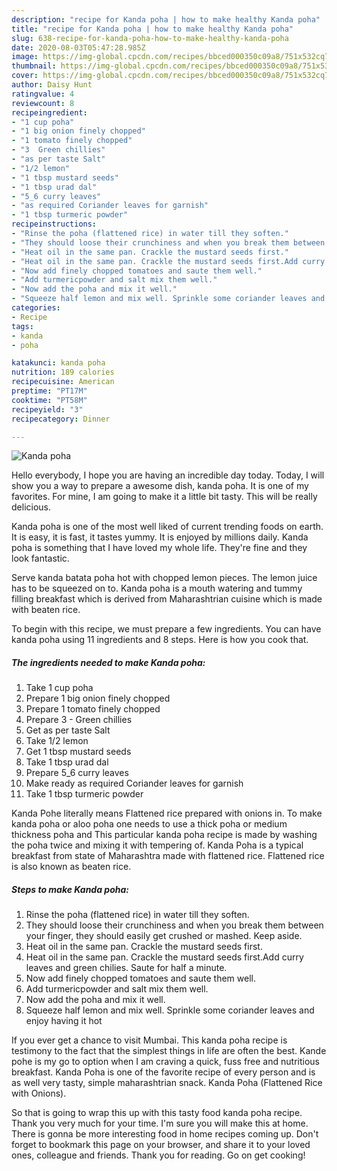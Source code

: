 ```yaml
---
description: "recipe for Kanda poha | how to make healthy Kanda poha"
title: "recipe for Kanda poha | how to make healthy Kanda poha"
slug: 638-recipe-for-kanda-poha-how-to-make-healthy-kanda-poha
date: 2020-08-03T05:47:28.985Z
image: https://img-global.cpcdn.com/recipes/bbced000350c09a8/751x532cq70/kanda-poha-recipe-main-photo.jpg
thumbnail: https://img-global.cpcdn.com/recipes/bbced000350c09a8/751x532cq70/kanda-poha-recipe-main-photo.jpg
cover: https://img-global.cpcdn.com/recipes/bbced000350c09a8/751x532cq70/kanda-poha-recipe-main-photo.jpg
author: Daisy Hunt
ratingvalue: 4
reviewcount: 8
recipeingredient:
- "1 cup poha"
- "1 big onion finely chopped"
- "1 tomato finely chopped"
- "3  Green chillies"
- "as per taste Salt"
- "1/2 lemon"
- "1 tbsp mustard seeds"
- "1 tbsp urad dal"
- "5_6 curry leaves"
- "as required Coriander leaves for garnish"
- "1 tbsp turmeric powder"
recipeinstructions:
- "Rinse the poha (flattened rice) in water till they soften."
- "They should loose their crunchiness and when you break them between your finger, they should easily get crushed or mashed. Keep aside."
- "Heat oil in the same pan. Crackle the mustard seeds first."
- "Heat oil in the same pan. Crackle the mustard seeds first.Add curry leaves and green chilies. Saute for half a minute."
- "Now add finely chopped tomatoes and saute them well."
- "Add turmericpowder and salt mix them well."
- "Now add the poha and mix it well."
- "Squeeze half lemon and mix well. Sprinkle some coriander leaves and enjoy having it hot"
categories:
- Recipe
tags:
- kanda
- poha

katakunci: kanda poha 
nutrition: 189 calories
recipecuisine: American
preptime: "PT17M"
cooktime: "PT58M"
recipeyield: "3"
recipecategory: Dinner

---
```



![Kanda poha](https://img-global.cpcdn.com/recipes/bbced000350c09a8/751x532cq70/kanda-poha-recipe-main-photo.jpg)

Hello everybody, I hope you are having an incredible day today. Today, I will show you a way to prepare a awesome dish, kanda poha. It is one of my favorites. For mine, I am going to make it a little bit tasty. This will be really delicious.

Kanda poha is one of the most well liked of current trending foods on earth. It is easy, it is fast, it tastes yummy. It is enjoyed by millions daily. Kanda poha is something that I have loved my whole life. They're fine and they look fantastic.

Serve kanda batata poha hot with chopped lemon pieces. The lemon juice has to be squeezed on to. Kanda poha is a mouth watering and tummy filling breakfast which is derived from Maharashtrian cuisine which is made with beaten rice.


To begin with this recipe, we must prepare a few ingredients. You can have kanda poha using 11 ingredients and 8 steps. Here is how you cook that.

<!--inarticleads1-->

##### The ingredients needed to make Kanda poha:

1. Take 1 cup poha
1. Prepare 1 big onion finely chopped
1. Prepare 1 tomato finely chopped
1. Prepare 3 - Green chillies
1. Get as per taste Salt
1. Take 1/2 lemon
1. Get 1 tbsp mustard seeds
1. Take 1 tbsp urad dal
1. Prepare 5_6 curry leaves
1. Make ready as required Coriander leaves for garnish
1. Take 1 tbsp turmeric powder


Kanda Pohe literally means Flattened rice prepared with onions in. To make kanda poha or aloo poha one needs to use a thick poha or medium thickness poha and This particular kanda poha recipe is made by washing the poha twice and mixing it with tempering of. Kanda Poha is a typical breakfast from state of Maharashtra made with flattened rice. Flattened rice is also known as beaten rice. 

<!--inarticleads2-->

##### Steps to make Kanda poha:

1. Rinse the poha (flattened rice) in water till they soften.
1. They should loose their crunchiness and when you break them between your finger, they should easily get crushed or mashed. Keep aside.
1. Heat oil in the same pan. Crackle the mustard seeds first.
1. Heat oil in the same pan. Crackle the mustard seeds first.Add curry leaves and green chilies. Saute for half a minute.
1. Now add finely chopped tomatoes and saute them well.
1. Add turmericpowder and salt mix them well.
1. Now add the poha and mix it well.
1. Squeeze half lemon and mix well. Sprinkle some coriander leaves and enjoy having it hot


If you ever get a chance to visit Mumbai. This kanda poha recipe is testimony to the fact that the simplest things in life are often the best. Kande pohe is my go to option when I am craving a quick, fuss free and nutritious breakfast. Kanda Poha is one of the favorite recipe of every person and is as well very tasty, simple maharashtrian snack. Kanda Poha (Flattened Rice with Onions). 

So that is going to wrap this up with this tasty food kanda poha recipe. Thank you very much for your time. I'm sure you will make this at home. There is gonna be more interesting food in home recipes coming up. Don't forget to bookmark this page on your browser, and share it to your loved ones, colleague and friends. Thank you for reading. Go on get cooking!
